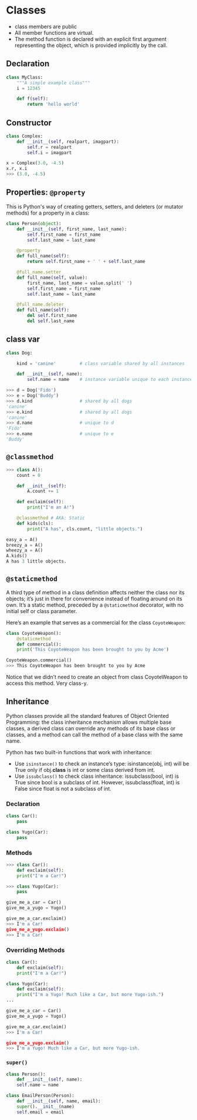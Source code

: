 # Classes

- class members are public
- All member functions are virtual.
- The method function is declared with an explicit first argument representing the object, which is provided implicitly by the call.

## Declaration

```python
class MyClass:
    """A simple example class"""
    i = 12345

    def f(self):
        return 'hello world'
```

## Constructor

```python
class Complex:
    def __init__(self, realpart, imagpart):
        self.r = realpart
        self.i = imagpart

x = Complex(3.0, -4.5)
x.r, x.i
>>> (3.0, -4.5)
```

## Properties: `@property`

This is Python's way of creating getters, setters, and deleters (or mutator methods) for a property in a class:

```python
class Person(object):
    def __init__(self, first_name, last_name):
        self.first_name = first_name
        self.last_name = last_name

    @property
    def full_name(self):
        return self.first_name + ' ' + self.last_name

    @full_name.setter
    def full_name(self, value):
        first_name, last_name = value.split(' ')
        self.first_name = first_name
        self.last_name = last_name

    @full_name.deleter
    def full_name(self):
        del self.first_name
        del self.last_name
```

## class var

```python
class Dog:

    kind = 'canine'         # class variable shared by all instances

    def __init__(self, name):
        self.name = name    # instance variable unique to each instance

>>> d = Dog('Fido')
>>> e = Dog('Buddy')
>>> d.kind                  # shared by all dogs
'canine'
>>> e.kind                  # shared by all dogs
'canine'
>>> d.name                  # unique to d
'Fido'
>>> e.name                  # unique to e
'Buddy'
```

## `@classmethod`

```python
>>> class A():
    count = 0

    def __init__(self):
        A.count += 1

    def exclaim(self):
        print("I'm an A!")

    @classmethod # AKA: Static
    def kids(cls):
        print("A has", cls.count, "little objects.")

easy_a = A()
breezy_a = A()
wheezy_a = A()
A.kids()
A has 3 little objects.
```

## `@staticmethod`

A third type of method in a class definition affects neither the class nor its objects; it’s just in there for convenience instead of floating around on its own. It’s a static method, preceded by a `@staticmethod` decorator, with no initial self or class parameter.

Here’s an example that serves as a commercial for the class `CoyoteWeapon`:

```python
class CoyoteWeapon():
    @staticmethod
    def commercial():
    print('This CoyoteWeapon has been brought to you by Acme')

CoyoteWeapon.commercial()
>>> This CoyoteWeapon has been brought to you by Acme
```

Notice that we didn’t need to create an object from class CoyoteWeapon to access this method. Very class-y.

## Inheritance

Python classes provide all the standard features of Object Oriented Programming: the class inheritance mechanism allows multiple base classes, a derived class can override any methods of its base class or classes, and a method can call the method of a base class with the same name.

Python has two built-in functions that work with inheritance:

- Use `isinstance()` to check an instance’s type: isinstance(obj, int) will be True only if obj.__class__ is int or some class derived from int.
- Use `issubclass()` to check class inheritance: issubclass(bool, int) is True since bool is a subclass of int. However, issubclass(float, int) is False since float is not a subclass of int.

### Declaration

```python
class Car():
    pass

class Yugo(Car):
    pass
```

### Methods

```python
>>> class Car():
    def exclaim(self):
    print("I'm a Car!")

>>> class Yugo(Car):
    pass

give_me_a_car = Car()
give_me_a_yugo = Yugo()

give_me_a_car.exclaim()
>>> I'm a Car!
give_me_a_yugo.exclaim()
>>> I'm a Car!
```

### Overriding Methods

```python
class Car():
    def exclaim(self):
    print("I'm a Car!")

class Yugo(Car):
    def exclaim(self):
    print("I'm a Yugo! Much like a Car, but more Yugo-ish.")
...

give_me_a_car = Car()
give_me_a_yugo = Yugo()

give_me_a_car.exclaim()
>>> I'm a Car!

give_me_a_yugo.exclaim()
>>> I'm a Yugo! Much like a Car, but more Yugo-ish.
```

### `super()`

```python
class Person():
    def __init__(self, name):
    self.name = name

class EmailPerson(Person):
    def __init__(self, name, email):
    super().__init__(name)
    self.email = email
```